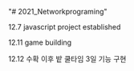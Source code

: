 "# 2021_Networkprograming" 

12.7
javascript project established

12.11
game building

12.12
수확 이후 밭 쿨타임 3일 기능 구현

